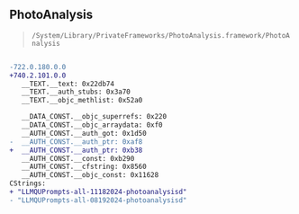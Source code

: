 ## PhotoAnalysis

> `/System/Library/PrivateFrameworks/PhotoAnalysis.framework/PhotoAnalysis`

```diff

-722.0.180.0.0
+740.2.101.0.0
   __TEXT.__text: 0x22db74
   __TEXT.__auth_stubs: 0x3a70
   __TEXT.__objc_methlist: 0x52a0

   __DATA_CONST.__objc_superrefs: 0x220
   __DATA_CONST.__objc_arraydata: 0xf0
   __AUTH_CONST.__auth_got: 0x1d50
-  __AUTH_CONST.__auth_ptr: 0xaf8
+  __AUTH_CONST.__auth_ptr: 0xb38
   __AUTH_CONST.__const: 0xb290
   __AUTH_CONST.__cfstring: 0x8560
   __AUTH_CONST.__objc_const: 0x11628
CStrings:
+ "LLMQUPrompts-all-11182024-photoanalysisd"
- "LLMQUPrompts-all-08192024-photoanalysisd"

```

